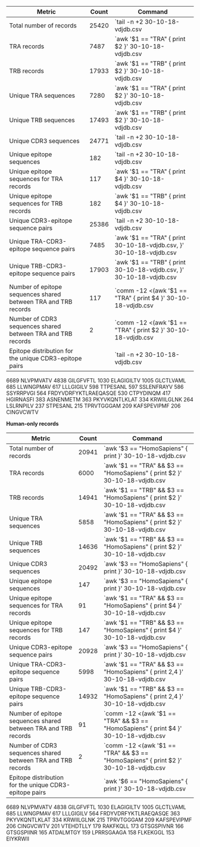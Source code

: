 
| Metric                                                         | Count                                                                                                                                    | Command                                                                                                                       |
|----------------------------------------------------------------|------------------------------------------------------------------------------------------------------------------------------------------|-------------------------------------------------------------------------------------------------------------------------------|
| Total number of records                                        | 25420                                                                                                        | `tail -n +2 30-10-18-vdjdb.csv  |  wc -l`                                                                                                 |
| TRA records                                                    | 7487                                                                                    | `awk '$1 == "TRA" { print $2 }' 30-10-18-vdjdb.csv | wc -l`                                                                             |
| TRB records                                                    | 17933                                                                                    | `awk '$1 == "TRB" { print $2 }' 30-10-18-vdjdb.csv | wc -l`                                                                             |
| Unique TRA sequences                                           | 7280                                                                          | `awk '$1 == "TRA" { print $2 }' 30-10-18-vdjdb.csv | sort -u | wc -l`                                                                   |
| Unique TRB sequences                                           | 17493                                                                          | `awk '$1 == "TRB" { print $2 }' 30-10-18-vdjdb.csv | sort -u | wc -l`                                                                   |
| Unique CDR3 sequences                                          | 24771                                                                                    | `tail -n +2 30-10-18-vdjdb.csv | cut -f2 | sort -u | wc -l`                                                                               |
| Unique epitope sequences                                       | 182                                                                                    | `tail -n +2 30-10-18-vdjdb.csv | cut -f4 | sort -u | wc -l`                                                                              |
| Unique epitope sequences for TRA records                       | 117                                                                          | `awk '$1 == "TRA" { print $4 }' 30-10-18-vdjdb.csv | sort -u | wc -l`                                                                  |
| Unique epitope sequences for TRB records                       | 182                                                                          | `awk '$1 == "TRB" { print $4 }' 30-10-18-vdjdb.csv | sort -u | wc -l`                                                                  |
| Unique CDR3-epitope sequence pairs                             | 25386                                                                         | `tail -n +2 30-10-18-vdjdb.csv | cut -d $'\t' -f2,4 | sort -u | wc -l`                                                                   |
| Unique TRA-CDR3-epitope sequence pairs                         | 7485                                                                       | `awk '$1 == "TRA" { print 30-10-18-vdjdb.csv, }' 30-10-18-vdjdb.csv | sort -u | wc -l`                                                                |
| Unique TRB-CDR3-epitope sequence pairs                         | 17903                                                                       | `awk '$1 == "TRB" { print 30-10-18-vdjdb.csv, }' 30-10-18-vdjdb.csv | sort -u | wc -l`                                                                |
| Number of epitope sequences shared between TRA and TRB records | 117      | `comm -12 <(awk '$1 == "TRA" { print $4 }' 30-10-18-vdjdb.csv | sort -u) <(awk '$1 == "TRB" { print $4 }' 30-10-18-vdjdb.csv | sort -u) | wc -l`  |
| Number of CDR3 sequences shared between TRA and TRB records    | 2      | `comm -12 <(awk '$1 == "TRA" { print $2 }' 30-10-18-vdjdb.csv | sort -u) <(awk '$1 == "TRB" { print $2 }' 30-10-18-vdjdb.csv | sort -u) | wc -l`    |
| Epitope distribution for the unique CDR3-epitope pairs         |                                 | `tail -n +2 30-10-18-vdjdb.csv | cut -d $'\t' -f2,4 | sort -u | cut -f2 | sort | uniq -c | sort -nr | head -20`                                  |

   6689 NLVPMVATV
   4838 GILGFVFTL
   1030 ELAGIGILTV
   1005 GLCTLVAML
    685 LLWNGPMAV
    617 LLLGIGILV
    598 TTPESANL
    597 SSLENFRAYV
    586 SSYRRPVGI
    564 FRDYVDRFYKTLRAEQASQE
    530 CTPYDINQM
    417 HGIRNASFI
    383 ASNENMETM
    363 PKYVKQNTLKLAT
    334 KRWIILGLNK
    264 LSLRNPILV
    237 STPESANL
    215 TPRVTGGGAM
    209 KAFSPEVIPMF
    206 CINGVCWTV

**Human-only records**

| Metric                                                             | Count                                                                                                                                                                        | Command                                                                                                                                                                             |
|--------------------------------------------------------------------|------------------------------------------------------------------------------------------------------------------------------------------------------------------------------|-------------------------------------------------------------------------------------------------------------------------------------------------------------------------------------|
|   Total number of records                                          | 20941                                                                                                                  | `awk '$3 == "HomoSapiens" { print }' 30-10-18-vdjdb.csv |  wc -l`                                                                                                                              |
|   TRA records                                                      | 6000                                                                                                 | `awk '$1 == "TRA" && $3 == "HomoSapiens"  { print $2 }' 30-10-18-vdjdb.csv | wc -l`                                                                                                          |
|   TRB records                                                      | 14941                                                                                                | `awk '$1 == "TRB" && $3 == "HomoSapiens"  { print $2 }' 30-10-18-vdjdb.csv | wc -l`                                                                                                          |
|   Unique TRA sequences                                             | 5858                                                                                      | `awk '$1 == "TRA" && $3 == "HomoSapiens"  { print $2 }' 30-10-18-vdjdb.csv | sort -u | wc -l`                                                                                                |
|   Unique TRB sequences                                             | 14636                                                                                      | `awk '$1 == "TRB" && $3 == "HomoSapiens"  { print $2 }' 30-10-18-vdjdb.csv | sort -u | wc -l`                                                                                                |
|   Unique CDR3 sequences                                            | 20492                                                                                               | `awk '$3 == "HomoSapiens" { print }' 30-10-18-vdjdb.csv | cut -f2 | sort -u | wc -l`                                                                                                           |
|   Unique epitope sequences                                         | 147                                                                                              | `awk '$3 == "HomoSapiens" { print }' 30-10-18-vdjdb.csv | cut -f4 | sort -u | wc -l`                                                                                                          |
|   Unique epitope sequences for TRA records                         | 91                                                                                      | `awk '$1 == "TRA" && $3 == "HomoSapiens" { print $4 }' 30-10-18-vdjdb.csv | sort -u | wc -l`                                                                                                |
|   Unique epitope sequences for TRB records                         | 147                                                                                      | `awk '$1 == "TRB" && $3 == "HomoSapiens" { print $4 }' 30-10-18-vdjdb.csv | sort -u | wc -l`                                                                                                |
|   Unique CDR3-epitope sequence pairs                               | 20928                                                                                   | `awk '$3 == "HomoSapiens" { print }' 30-10-18-vdjdb.csv | cut -d $'\t' -f2,4 | sort -u | wc -l`                                                                                               |
|   Unique TRA-CDR3-epitope sequence pairs                           | 5998                                                                                   | `awk '$1 == "TRA" && $3 == "HomoSapiens" { print $2,$4 }' 30-10-18-vdjdb.csv | sort -u | wc -l`                                                                                            |
|   Unique TRB-CDR3-epitope sequence pairs                           | 14932                                                                                   | `awk '$1 == "TRB" && $3 == "HomoSapiens" { print $2,$4 }' 30-10-18-vdjdb.csv | sort -u | wc -l`                                                                                            |
|   Number of epitope sequences shared between TRA and TRB records   | 91|`comm -12 <(awk '$1 == "TRA" && $3 == "HomoSapiens" { print $4 }' 30-10-18-vdjdb.csv | sort -u) <(awk '$1 == "TRB" && $3 == "HomoSapiens" { print $4 }' 30-10-18-vdjdb.csv | sort -u) | wc -l` |
|   Number of CDR3 sequences shared between TRA and TRB records      | 2|`comm -12 <(awk '$1 == "TRA" && $3 == "HomoSapiens" { print $2 }' 30-10-18-vdjdb.csv | sort -u) <(awk '$1 == "TRB" && $3 == "HomoSapiens" { print $2 }' 30-10-18-vdjdb.csv | sort -u) | wc -l`   |
|   Epitope distribution for the unique CDR3-epitope pairs           |                             | `awk '$6 == "HomoSapiens" { print }' 30-10-18-vdjdb.csv | cut -d $'\t' -f3,10 | sort -u | cut -f2 | sort | uniq -c | sort -nr | head -20`                                                                 |

   6689 NLVPMVATV
   4838 GILGFVFTL
   1030 ELAGIGILTV
   1005 GLCTLVAML
    685 LLWNGPMAV
    617 LLLGIGILV
    564 FRDYVDRFYKTLRAEQASQE
    363 PKYVKQNTLKLAT
    334 KRWIILGLNK
    215 TPRVTGGGAM
    209 KAFSPEVIPMF
    206 CINGVCWTV
    201 VTEHDTLLY
    179 RAKFKQLL
    173 GTSGSPIVNR
    166 GTSGSPIINR
    165 ATDALMTGY
    159 LPRRSGAAGA
    158 FLKEKGGL
    153 EIYKRWII

